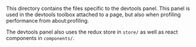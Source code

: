 This directory contains the files specific to the devtools panel. This panel is
used in the devtools toolbox attached to a page, but also when profiling
performance from about:profiling.

The devtools panel also uses the redux store in `store/` as well as react
components in `components/`.
